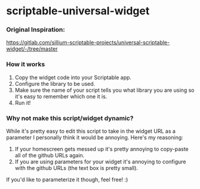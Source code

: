# scriptable-universal-widget

### Original Inspiration:
https://gitlab.com/sillium-scriptable-projects/universal-scriptable-widget/-/tree/master

### How it works

1. Copy the widget code into your Scriptable app.
2. Configure the library to be used.
3. Make sure the name of your script tells you what library you are using so it's easy to remember which one it is.
3. Run it!

### Why not make this script/widget dynamic?

While it's pretty easy to edit this script to take in the widget URL as a parameter I personally think it would be annoying. Here's my reasoning:
1. If your homescreen gets messed up it's pretty annoying to copy-paste all of the github URLs again.
2. If you are using parameters for your widget it's annoying to configure with the github URLs (the text box is pretty small).

If you'd like to parameterize it though, feel free! :)
